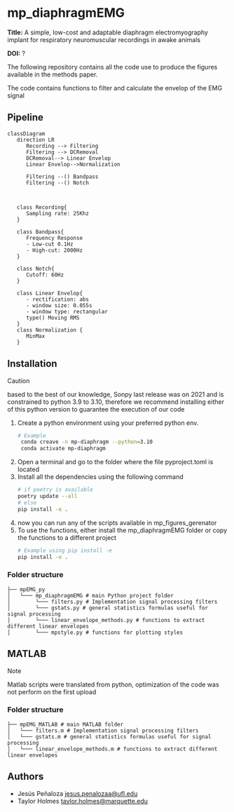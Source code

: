 # mp_diaphragmEMG

**Title:** A simple, low-cost and adaptable diaphragm electromyography implant for respiratory neuromuscular recordings in awake animals

**DOI:** ?

The following repository contains all the code use to produce the figures available in the methods paper. 

The code contains functions to  filter and calculate the envelop of the EMG signal

## Pipeline 

``` mermaid
classDiagram
   direction LR
      Recording --> Filtering
      Filtering --> DCRemoval 
      DCRemoval--> Linear Envelop
      Linear Envelop-->Normalization

      Filtering --() Bandpass
      Filtering --() Notch
      
   

   class Recording{
      Sampling rate: 25Khz
   }

   class Bandpass{
      Frequency Response
      - Low-cut 0.1Hz
      - High-cut: 2000Hz
   }

   class Notch{
      Cutoff: 60Hz
   }

   class Linear Envelop{
      - rectification: abs
      - window size: 0.055s
      - window type: rectangular
      type() Moving RMS
   }
   class Normalization {
      MinMax
   }

```

## Installation

> [!CAUTION]
> based to the best of our knowledge, Sonpy last release was on 2021 and is constrained to python 3.9 to 3.10, therefore we recommend installing either of this python version to guarantee the execution of our code

1. Create a python environment using your preferred python env. 
   ``` sh
   # Example
    conda creave -n mp-diaphragm --python=3.10
    conda activate mp-diaphragm
   ```
2. Open a terminal and go to the folder where the file pyproject.toml is located
3. Install all the dependencies using the following command
   ```sh
   # if poetry is available
   poetry update --all
   # else 
   pip install -e .
   ```
4. now you can run any of the scripts available in mp_figures_gerenator 
5. To use the functions, either install the mp_diaphragmEMG folder or copy the functions to a different project
   ```sh 
   # Example using pip install -e
   pip install -e .
   ```

### Folder structure
``` 
├── mpEMG_py
│   └─── mp_diaphragmEMG # main Python project folder
│        └─── filters.py # Implementation signal processing filters
│        └─── gstats.py # general statistics formulas useful for signal processing
│        └─── linear_envelope_methods.py # functions to extract different linear envelopes
│        └─── mpstyle.py # functions for plotting styles
```

## MATLAB

> [!NOTE]
> Matlab scripts were translated from python, optimization of the code was not perform on the first upload 

### Folder structure
``` 
├── mpEMG_MATLAB # main MATLAB folder
│   └─── filters.m # Implementation signal processing filters
│   └─── gstats.m # general statistics formulas useful for signal processing
│   └─── linear_envelope_methods.m # functions to extract different linear envelopes
```

## Authors 
- Jesús Peñaloza <jesus.penalozaa@ufl.edu>
- Taylor Holmes <taylor.holmes@marquette.edu>

